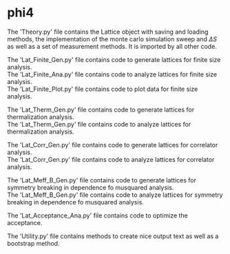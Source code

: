 # phi4

The 'Theory.py' file contains the Lattice object with saving and loading methods, the implementation of the monte carlo simulation sweep and $\Delta S$ as well as a set of measurement methods. It is imported by all other code.

The 'Lat_Finite_Gen.py' file contains code to generate lattices for finite size analysis. \
The 'Lat_Finite_Ana.py' file contains code to analyze lattices for finite size analysis. \
The 'Lat_Finite_Plot.py' file contains code to plot data for finite size analysis.

The 'Lat_Therm_Gen.py' file contains code to generate lattices for thermalization analysis. \
The 'Lat_Therm_Gen.py' file contains code to analyze lattices for thermalization analysis.

The 'Lat_Corr_Gen.py' file contains code to generate lattices for correlator analysis. \
The 'Lat_Corr_Gen.py' file contains code to analyze lattices for correlator analysis.

The 'Lat_Meff_B_Gen.py' file contains code to generate lattices for symmetry breaking in dependence fo musquared analysis. \
The 'Lat_Meff_B_Gen.py' file contains code to analyze lattices for symmetry breaking in dependence fo musquared analysis.

The 'Lat_Acceptance_Ana.py' file contains code to optimize the acceptance.

The 'Utility.py' file contains methods to create nice output text as well as a bootstrap method.
